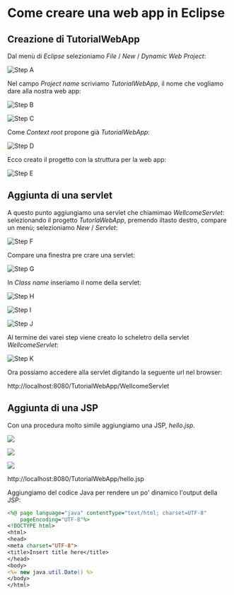 # Come creare una web app in Eclipse

## Creazione di TutorialWebApp 

Dal menù di *Eclipse* selezioniamo *File* / *New* / *Dynamic Web Project*:  

![Step A](./img/step_A.PNG)

Nel campo *Project name* scriviamo *TutorialWebApp*, il nome che vogliamo dare alla nostra web app:  

![Step B](./img/step_B.PNG)

![Step C](./img/step_C.PNG)

Come *Context root* propone già *TutorialWebApp*:  

![Step D](./img/step_D.PNG)

Ecco creato il progetto con la struttura per la web app:  

![Step E](./img/step_E.PNG)

## Aggiunta di una servlet

A questo punto aggiungiamo una servlet che chiamimao *WellcomeServlet*: selezionando il progetto *TutorlaWebApp*, premendo iltasto destro, compare un menù; selezioniamo *New* / *Servlet*:  

![Step F](./img/step_F.PNG)

Compare una finestra pre crare una servlet:  

![Step G](./img/step_G.PNG)

In *Class name* inseriamo il nome della servlet:

![Step H](./img/step_H.PNG)

![Step I](./img/step_I.PNG)

![Step J](./img/step_J.PNG)

Al termine dei varei step viene creato lo scheletro della servlet *WellcomeServlet*:  

![Step K](./img/step_K.PNG)

Ora possiamo accedere alla servlet digitando la seguente url nel browser:

http://localhost:8080/TutorialWebApp/WellcomeServlet

## Aggiunta di una JSP

Con una procedura molto simile aggiungiamo una JSP, *hello.jsp*.

![](./img/step_M.PNG)

![](./img/step_N.PNG)

![](./img/step_O.PNG)

http://localhost:8080/TutorialWebApp/hello.jsp

Aggiungiamo del codice Java per rendere un po' dinamico l'output della JSP:

```jsp
<%@ page language="java" contentType="text/html; charset=UTF-8"
    pageEncoding="UTF-8"%>
<!DOCTYPE html>
<html>
<head>
<meta charset="UTF-8">
<title>Insert title here</title>
</head>
<body>
<%= new java.util.Date() %>
</body>
</html>
```





